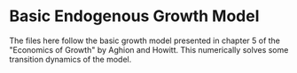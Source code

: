 # Basic Endogenous Growth Model

The files here follow the basic growth model presented in chapter 5 of the "Economics of Growth" by Aghion and Howitt. This numerically solves some transition dynamics of the model.
